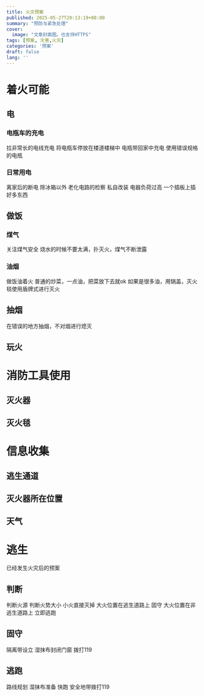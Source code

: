 ```yaml
---
title: 火灾预案
published: 2025-05-27T20:13:19+08:00
summary: "预防与紧急处理"
cover:
  image: "文章封面图。也支持HTTPS"
tags: [预案, 灾害,火灾]
categories: '预案'
draft: false 
lang: ''
---
```

# 着火可能
## 电
### 电瓶车的充电
拉非常长的电线充电
将电瓶车停放在楼道楼梯中
电瓶带回家中充电
使用错误规格的电瓶
### 日常用电
离家后的断电
除冰箱以外
老化电路的检察
私自改装
电器负荷过高 一个插板上插好多东西
## 做饭
### 煤气
关注煤气安全
烧水的时候不要太满，扑灭火，煤气不断泄露
### 油烟
做饭油着火
普通的炒菜，一点油，把菜放下去就ok
如果是很多油，用锅盖，灭火毯使用盾牌式进行灭火
## 抽烟
在错误的地方抽烟，不对烟进行熄灭
## 玩火
# 消防工具使用
## 灭火器
## 灭火毯
# 信息收集
## 逃生通道
## 灭火器所在位置
## 天气

# 逃生
已经发生火灾后的预案
## 判断
判断火源 判断火势大小
小火直接灭掉 大火位置在逃生道路上 固守 大火位置在非逃生道路上 立即逃跑
## 固守
隔离带设立
湿抹布封闭门窗
拨打119
## 逃跑
路线规划
湿抹布准备
快跑
安全地带拨打119